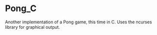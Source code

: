 # Pong_C
Another implementation of a Pong game, this time in C. Uses the ncurses library for graphical output.
